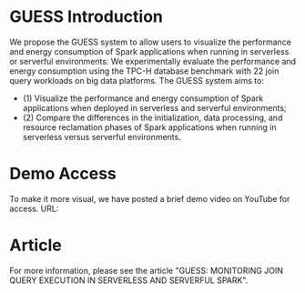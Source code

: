 # GUESS Introduction
We propose the GUESS system to allow users to visualize the performance and energy consumption of Spark applications when running in serverless or serverful environments. We experimentally evaluate the performance and energy consumption using the TPC-H database benchmark with 22 join query workloads on big data platforms. The GUESS system aims to: 
- (1) Visualize the performance and energy consumption of Spark applications when deployed in serverless and serverful environments;
- (2) Compare the differences in the initialization, data processing, and resource reclamation phases of Spark applications when running in serverless versus serverful environments.

# Demo Access
To make it more visual, we have posted a brief demo video on YouTube for access. URL: 

# Article
For more information, please see the article "GUESS: MONITORING JOIN QUERY EXECUTION IN SERVERLESS AND SERVERFUL SPARK".
